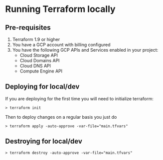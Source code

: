 # Running Terraform locally

## Pre-requisites

1. Terraform 1.9 or higher
2. You have a GCP account with billing configured
3. You have the following GCP APIs and Services enabled in your project:
    - Cloud Storage API
    - Cloud Domains API
    - Cloud DNS API
    - Compute Engine API

## Deploying for local/dev

If you are deploying for the first time you will need to initialize terraform:

```
> terraform init
```

Then to deploy changes on a regular basis you just do

```
> terraform apply -auto-approve -var-file="main.tfvars"
```

## Destroying for local/dev

```
> terraform destroy -auto-approve -var-file="main.tfvars"
```
